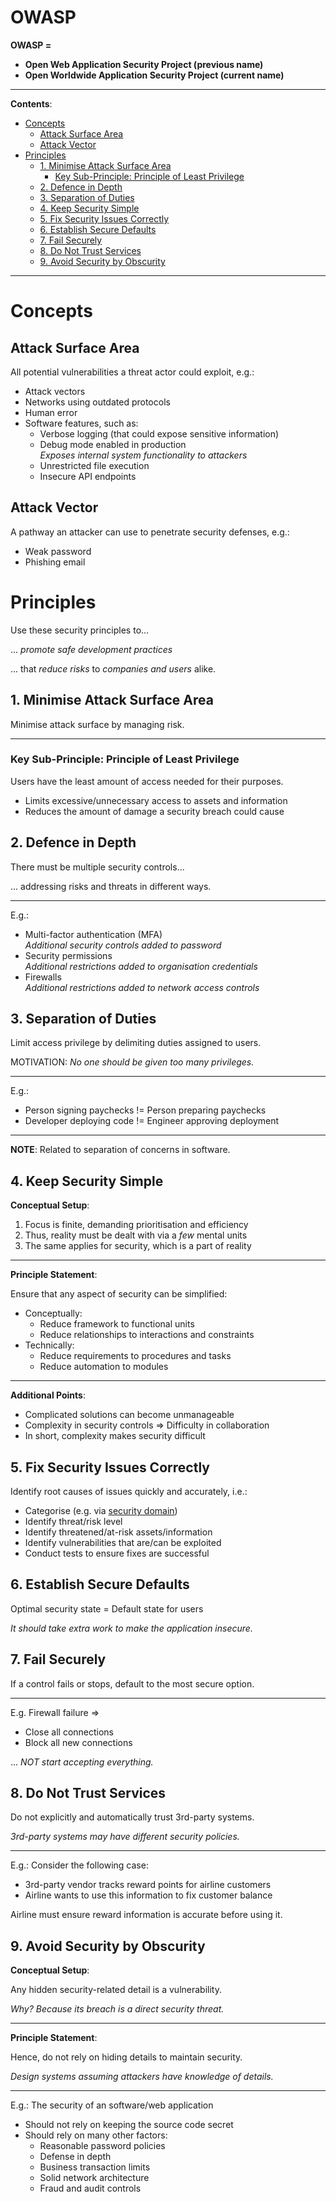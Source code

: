 <h1>OWASP</h1>

**OWASP =**

- **Open Web Application Security Project (previous name)**
- **Open Worldwide Application Security Project (current name)**

---

**Contents**:

- [Concepts](#concepts)
  - [Attack Surface Area](#attack-surface-area)
  - [Attack Vector](#attack-vector)
- [Principles](#principles)
  - [1. Minimise Attack Surface Area](#1-minimise-attack-surface-area)
    - [Key Sub-Principle: Principle of Least Privilege](#key-sub-principle-principle-of-least-privilege)
  - [2. Defence in Depth](#2-defence-in-depth)
  - [3. Separation of Duties](#3-separation-of-duties)
  - [4. Keep Security Simple](#4-keep-security-simple)
  - [5. Fix Security Issues Correctly](#5-fix-security-issues-correctly)
  - [6. Establish Secure Defaults](#6-establish-secure-defaults)
  - [7. Fail Securely](#7-fail-securely)
  - [8. Do Not Trust Services](#8-do-not-trust-services)
  - [9. Avoid Security by Obscurity](#9-avoid-security-by-obscurity)

---

# Concepts
## Attack Surface Area
All potential vulnerabilities a threat actor could exploit, e.g.:

- Attack vectors
- Networks using outdated protocols
- Human error
- Software features, such as:
    - Verbose logging (that could expose sensitive information)
    - Debug mode enabled in production <br> _Exposes internal system functionality to attackers_
    - Unrestricted file execution
    - Insecure API endpoints

## Attack Vector
A pathway an attacker can use to penetrate security defenses, e.g.:

- Weak password
- Phishing email

# Principles
Use these security principles to...

... _promote safe development practices_

... that _reduce risks_ to _companies and users_ alike.

## 1. Minimise Attack Surface Area
Minimise attack surface by managing risk.

---

### Key Sub-Principle: Principle of Least Privilege
Users have the least amount of access needed for their purposes.

- Limits excessive/unnecessary access to assets and information
- Reduces the amount of damage a security breach could cause

## 2. Defence in Depth
There must be multiple security controls...

... addressing risks and threats in different ways.

---

E.g.:
- Multi-factor authentication (MFA) <br> _Additional security controls added to password_
- Security permissions <br> _Additional restrictions added to organisation credentials_
- Firewalls <br> _Additional restrictions added to network access controls_

## 3. Separation of Duties
Limit access privilege by delimiting duties assigned to users.

MOTIVATION: _No one should be given too many privileges._

---

E.g.:

- Person signing paychecks != Person preparing paychecks
- Developer deploying code != Engineer approving deployment

---

**NOTE**: Related to separation of concerns in software.

## 4. Keep Security Simple
**Conceptual Setup**:

1. Focus is finite, demanding prioritisation and efficiency
2. Thus, reality must be dealt with via a _few_ mental units
3. The same applies for security, which is a part of reality

---

**Principle Statement**:

Ensure that any aspect of security can be simplified:

- Conceptually:
    - Reduce framework to functional units
    - Reduce relationships to interactions and constraints
- Technically:
    - Reduce requirements to procedures and tasks
    - Reduce automation to modules

---

**Additional Points**:

- Complicated solutions can become unmanageable
- Complexity in security controls => Difficulty in collaboration
- In short, complexity makes security difficult

## 5. Fix Security Issues Correctly
Identify root causes of issues quickly and accurately, i.e.:

- Categorise (e.g. via [security domain](../foundations-of-cybersecurity/8-cybersecurity-domains.md))
- Identify threat/risk level
- Identify threatened/at-risk assets/information
- Identify vulnerabilities that are/can be exploited
- Conduct tests to ensure fixes are successful

## 6. Establish Secure Defaults
Optimal security state = Default state for users

_It should take extra work to make the application insecure._ 

## 7. Fail Securely
If a control fails or stops, default to the most secure option.

---

E.g. Firewall failure =>

- Close all connections
- Block all new connections

... _NOT start accepting everything._

## 8. Do Not Trust Services
Do not explicitly and automatically trust 3rd-party systems.

_3rd-party systems may have different security policies._

---

E.g.: Consider the following case:

- 3rd-party vendor tracks reward points for airline customers
- Airline wants to use this information to fix customer balance

Airline must ensure reward information is accurate before using it.

## 9. Avoid Security by Obscurity
**Conceptual Setup**:

Any hidden security-related detail is a vulnerability.

_Why? Because its breach is a direct security threat._

---

**Principle Statement**:

Hence, do not rely on hiding details to maintain security.

_Design systems assuming attackers have knowledge of details._

---

E.g.: The security of an software/web application

- Should not rely on keeping the source code secret
- Should rely on many other factors:
    - Reasonable password policies
    - Defense in depth
    - Business transaction limits
    - Solid network architecture
    - Fraud and audit controls